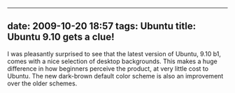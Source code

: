 
---
date: 2009-10-20 18:57
tags: Ubuntu
title: Ubuntu 9.10 gets a clue!
---

I was pleasantly surprised to see that the latest version of Ubuntu, 9.10 b1,
comes with a nice selection of desktop backgrounds. This makes a huge
difference in how beginners perceive the product, at very little cost to
Ubuntu. The new dark-brown default color scheme is also an improvement over
the older schemes.

